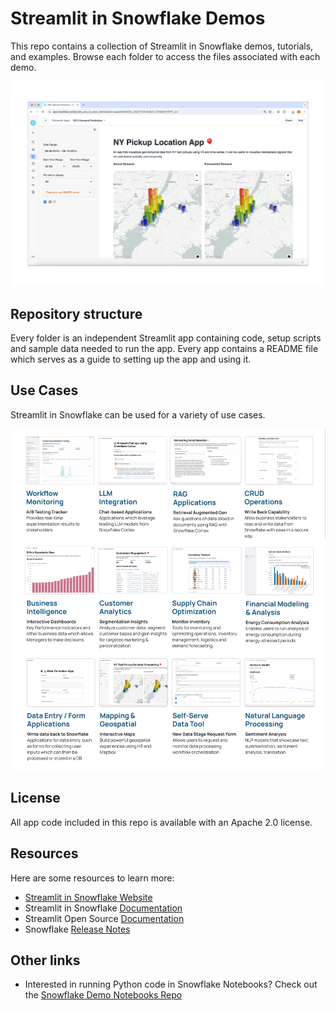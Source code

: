 # Streamlit in Snowflake Demos

This repo contains a collection of Streamlit in Snowflake demos, tutorials, and examples. Browse each folder to access the files associated with each demo.

![](./shared_assets/sis-home.png)

## Repository structure

Every folder is an independent Streamlit app containing code, setup scripts and sample data needed to run the app. Every app contains a README file which serves as a guide to setting up the app and using it. 


## Use Cases

Streamlit in Snowflake can be used for a variety of use cases. 

![](./shared_assets/use_cases.png)

## License

All app code included in this repo is available with an Apache 2.0 license.

## Resources

Here are some resources to learn more:

* [Streamlit in Snowflake Website](https://www.snowflake.com/en/data-cloud/overview/streamlit-in-snowflake/)
* Streamlit in Snowflake [Documentation](https://docs.snowflake.com/en/developer-guide/streamlit/about-streamlit)
* Streamlit Open Source [Documentation](https://docs.streamlit.io/)
* Snowflake [Release Notes](https://docs.snowflake.com/en/release-notes/new-features)


## Other links

* Interested in running Python code in Snowflake Notebooks? Check out the [Snowflake Demo Notebooks Repo](https://github.com/Snowflake-Labs/snowflake-demo-notebooks/tree/main)
